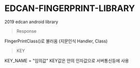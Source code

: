 # EDCAN-FINGERPRINT-LIBRARY
2019 edcan android library

> Response 
  
  FIngerPrintClass()로 불러옴 
  (지문인식 Handler, Class) 
 
>KEY
  
  KEY_NAME = "임의값"
  KEY값은 안의 인자값으로 서버통신등에 사용
